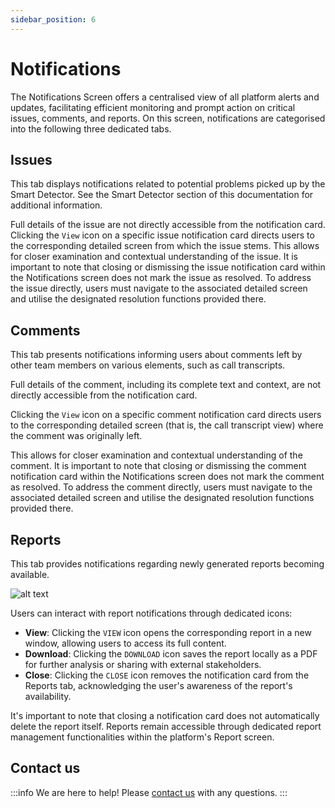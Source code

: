 ```yaml
---
sidebar_position: 6
---
```


# Notifications


The Notifications Screen offers a centralised view of all platform alerts and updates, facilitating efficient monitoring 
and prompt action on critical issues, comments, and reports. On this screen, notifications are categorised into the
 following three dedicated tabs.


## Issues

This tab displays notifications related to potential problems picked up by the Smart Detector. See the Smart Detector 
section of this documentation for additional information.

Full details of the issue are not directly accessible from the notification card. Clicking the `View` icon on a specific issue notification card directs users to the corresponding detailed screen from which the issue stems. This allows for closer examination and contextual understanding of the issue.  It is important to note that closing or dismissing the issue notification card within the Notifications screen does not  mark the issue as resolved. To address the issue directly, users must navigate to the associated detailed screen and  utilise the designated resolution functions provided there.

## Comments

This tab presents notifications informing users about comments left by other team members on various elements, such as call transcripts.

Full details of the comment, including its complete text and context, are not directly accessible from the notification card. 
 
Clicking the `View` icon on a specific comment notification card directs users to the corresponding detailed screen (that is, the call transcript view) where the comment was originally left. 

This allows for closer examination and contextual understanding of the comment. It is important to note that closing or dismissing the comment notification card within the Notifications screen does not mark the comment as resolved. To address the comment directly, users must navigate to the associated detailed screen and utilise the designated resolution functions provided there.

## Reports

This tab provides notifications regarding newly generated reports becoming available.

![alt text](image-5.png)

Users can interact with report notifications through dedicated icons:

- **View**: Clicking the `VIEW` icon opens the corresponding report in a new window, allowing users to access its full content. 
- **Download**: Clicking the `DOWNLOAD` icon saves the report locally as a PDF for further analysis or sharing with external stakeholders. 
- **Close**: Clicking the `CLOSE` icon removes the notification card from the Reports tab, acknowledging the user's awareness of the report's availability.

It's important to note that closing a notification card does not automatically delete the report itself. Reports remain accessible through dedicated report management functionalities within the platform's Report screen.



## Contact us

:::info
We are here to help! Please [contact us](mailto:support@botlhale.ai) with any questions.
:::